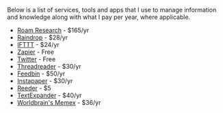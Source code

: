 Below is a list of services, tools and apps that I use to manage information and knowledge along with what I pay per year, where applicable. 
* [Roam Research](https://roamresearch.com/) - $165/yr
* [Raindrop](https://raindrop.io) - $28/yr
* [IFTTT](https://ifttt.com) - $24/yr
* [Zapier](https://zapier.com) - Free
* [Twitter](https://twitter.com) - Free
* [Threadreader](https://threadreaderapp.com/) - $30/yr
* [Feedbin](http://feedbin.com) - $50/yr
* [Instapaper](http://instapaper.com) - $30/yr
* [Reeder](https://www.reederapp.com/) - $5
* [TextExpander](https://textexpander.com/) - $40/yr
* [Worldbrain's Memex](https://getmemex.com/) - $36/yr
